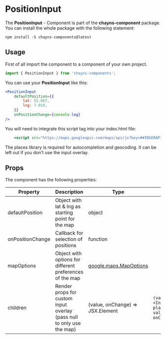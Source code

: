 # PositionInput #

The **PositionInput** - Component is part of the **chayns-component** package. You can install the whole package with the following statement:

    npm install -S chayns-components@latest


## Usage ##

First of all import the component to a component of your own project.

```jsx harmony
import { PositionInput } from 'chayns-components';
```

You can use your **PositionInput** like this:
```jsx harmony
<PositionInput 
    defaultPosition={{
        lat: 52.067,
        lng: 7.016,
    }}
    onPositionChange={console.log}
/>
```
You will need to integrate this script tag into your index.html file:
```jsx harmony
    <script src="https://maps.googleapis.com/maps/api/js?key=##INSERAPIKEYHERE##&libraries=places"></script>
```

The places library is required for autocompletion and geocoding. It can be left out if you don't use the input overlay.

## Props ##

The component has the following properties:

| Property                          | Description                                                                                                           | Type         | Default | Required|
|-----------------------------------|-----------------------------------------------------------------------------------------------------------------------|--------------|---------|---------|
| defaultPosition                   | Object with lat & lng as starting point for the map                                                                   | object       |         | true    |
| onPositionChange                  | Callback for selection of positions                                                                                   | function     |         | false   |
| mapOptions                        | Object with options for different preferences of the map  |      [google.maps.MapOptions](https://developers.google.com/maps/documentation/javascript/reference/map#MapOptions)  |  | false |
| children                          | Render props for custom input overlay (pass null to only use the map)                                                        | (value, onChange) => JSX.Element |  ``` (value, onChange) => <Input placeholder="Position" value={value} onChange={onChange}/> ```  | false |

